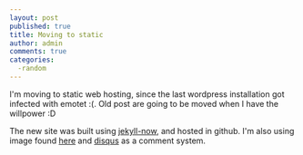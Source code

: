 ```yaml
---
layout: post
published: true
title: Moving to static
author: admin
comments: true
categories:
  -random
---
```

I'm moving to static web hosting, since the last wordpress installation got infected with emotet :(.
Old post are going to be moved when I have the willpower :D

The new site was built using [jekyll-now](https://github.com/barryclark/jekyll-now "jekyll-now"), and  hosted in github.  I'm also using image found [here](https://www.cleanpng.com/) and  [disqus](https://disqus.com/) as a comment system.
